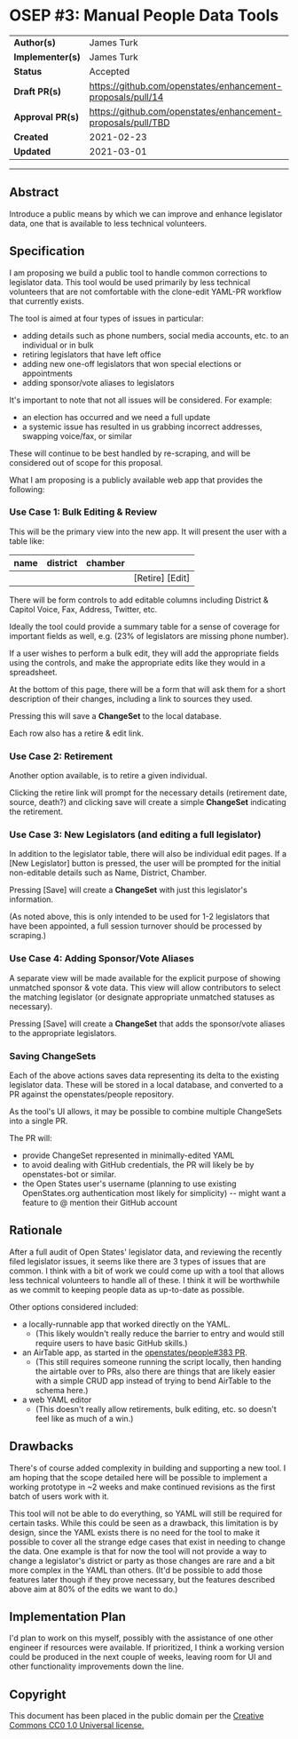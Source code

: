 # OSEP #3: Manual People Data Tools

|                    |            |
|--------------------|------------|
| **Author(s)**      | James Turk |
| **Implementer(s)** | James Turk |
| **Status**         |   Accepted |
| **Draft PR(s)**    | https://github.com/openstates/enhancement-proposals/pull/14 |
| **Approval PR(s)** | https://github.com/openstates/enhancement-proposals/pull/TBD |
| **Created**        | 2021-02-23 |
| **Updated**        | 2021-03-01 |

---

## Abstract

Introduce a public means by which we can improve and enhance legislator data, one that is available to less technical volunteers.

## Specification

I am proposing we build a public tool to handle common corrections to legislator data.  This tool would be used primarily by less technical volunteers that are not comfortable with the clone-edit YAML-PR workflow that currently exists.

The tool is aimed at four types of issues in particular:

- adding details such as phone numbers, social media accounts, etc. to an individual or in bulk
- retiring legislators that have left office
- adding new one-off legislators that won special elections or appointments
- adding sponsor/vote aliases to legislators

It's important to note that not all issues will be considered.  For example:
- an election has occurred and we need a full update
- a systemic issue has resulted in us grabbing incorrect addresses, swapping voice/fax, or similar

These will continue to be best handled by re-scraping, and will be considered out of scope for this proposal.

What I am proposing is a publicly available web app that provides the following:

### Use Case 1: Bulk Editing & Review

This will be the primary view into the new app.  It will present the user with a table like:

| name | district | chamber |                 |
| ---- | -------- | ------- | --------------- |
|      |          |         | [Retire] [Edit] | 

There will be form controls to add editable columns including District & Capitol Voice, Fax, Address, Twitter, etc.

Ideally the tool could provide a summary table for a sense of coverage for important fields as well, e.g. (23% of legislators are missing phone number).

If a user wishes to perform a bulk edit, they will add the appropriate fields using the controls, and make the appropriate edits like they would in a spreadsheet.

At the bottom of this page, there will be a form that will ask them for a short description of their changes, including a link to sources they used.

Pressing this will save a **ChangeSet** to the local database.

Each row also has a retire & edit link.

### Use Case 2: Retirement

Another option available, is to retire a given individual.  

Clicking the retire link will prompt for the necessary details (retirement date, source, death?) and clicking save will create a simple **ChangeSet** indicating the retirement.

### Use Case 3: New Legislators (and editing a full legislator)

In addition to the legislator table, there will also be individual edit pages.  If a [New Legislator] button is pressed, the user will be prompted for the initial non-editable details such as Name, District, Chamber.

Pressing [Save] will create a **ChangeSet** with just this legislator's information.

(As noted above, this is only intended to be used for 1-2 legislators that have been appointed, a full session turnover should be processed by scraping.)

### Use Case 4: Adding Sponsor/Vote Aliases

A separate view will be made available for the explicit purpose of showing unmatched sponsor & vote data.
This view will allow contributors to select the matching legislator (or designate appropriate unmatched statuses as necessary).

Pressing [Save] will create a **ChangeSet** that adds the sponsor/vote aliases to the appropriate legislators.


### Saving ChangeSets

Each of the above actions saves data representing its delta to the existing legislator data.  These will be stored in a local database, and converted to a PR against the openstates/people repository.

As the tool's UI allows, it may be possible to combine multiple ChangeSets into a single PR.

The PR will:
- provide ChangeSet represented in minimally-edited YAML
- to avoid dealing with GitHub credentials, the PR will likely be by openstates-bot or similar.
- the Open States user's username (planning to use existing OpenStates.org authentication most likely for simplicity) -- might want a feature to @ mention their GitHub account



## Rationale

After a full audit of Open States' legislator data, and reviewing the recently filed legislator issues, it seems like there are 3 types of issues that are common.  I think with a bit of work we could come up with a tool that allows less technical volunteers to handle all of these.  I think it will be worthwhile as we commit to keeping people data as up-to-date as possible.

Other options considered included:
- a locally-runnable app that worked directly on the YAML. 
	- (This likely wouldn't really reduce the barrier to entry and would still require users to have basic GitHub skills.)
- an AirTable app, as started in the [openstates/people#383 PR](https://github.com/openstates/people/pull/383). 
	- (This still requires someone running the script locally, then handing the airtable over to PRs, also there are things that are likely easier with a simple CRUD app instead of trying to bend AirTable to the schema here.)
- a web YAML editor 
	- (This doesn't really allow retirements, bulk editing, etc. so doesn't feel like as much of a win.)

## Drawbacks

There's of course added complexity in building and supporting a new tool.  I am hoping that the scope detailed here will be possible to implement a working prototype in ~2 weeks and make continued revisions as the first batch of users work with it.

This tool will not be able to do everything, so YAML will still be required for certain tasks.  While this could be seen as a drawback, this limitation is by design, since the YAML exists there is no need for the tool to make it possible to cover all the strange edge cases that exist in needing to change the data.  One example is that for now the tool will not provide a way to change a legislator's district or party as those changes are rare and a bit more complex in the YAML than others.  (It'd be possible to add those features later though if they prove necessary, but the features described above aim at 80% of the edits we want to do.)

## Implementation Plan

I'd plan to work on this myself, possibly with the assistance of one other engineer if resources were available.  If prioritized, I think a working version could be produced in the next couple of weeks, leaving room for UI and other functionality improvements down the line.

## Copyright

This document has been placed in the public domain per the [Creative Commons CC0 1.0 Universal license.](https://creativecommons.org/publicdomain/zero/1.0/deed)
